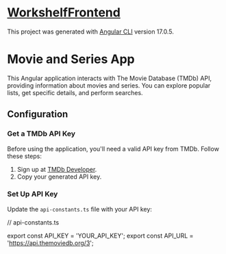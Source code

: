# [WorkshelfFrontend](https://master.d1ub3efs995f8a.amplifyapp.com/)

This project was generated with [Angular CLI](https://github.com/angular/angular-cli) version 17.0.5.

# Movie and Series App

This Angular application interacts with The Movie Database (TMDb) API, providing information about movies and series. You can explore popular lists, get specific details, and perform searches.

## Configuration

### Get a TMDb API Key

Before using the application, you'll need a valid API key from TMDb. Follow these steps:

1. Sign up at [TMDb Developer](https://www.themoviedb.org/settings/api).
2. Copy your generated API key.

### Set Up API Key

Update the `api-constants.ts` file with your API key:

// api-constants.ts

export const API_KEY = 'YOUR_API_KEY';
export const API_URL = 'https://api.themoviedb.org/3';
